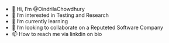 - 👋 Hi, I’m @OindrilaChowdhury
- 👀 I’m interested in Testing and Research
- 🌱 I’m currently learning 
- 💞️ I’m looking to collaborate on a Reputeted Software Company
- 📫 How to reach me via linkdin on 
bio
<!---
OindrilaChowdhury/OindrilaChowdhury is a ✨ special ✨ repository because its `README.md` (this file) appears on your GitHub profile.
You can click the Preview link to take a look at your changes.
--->
